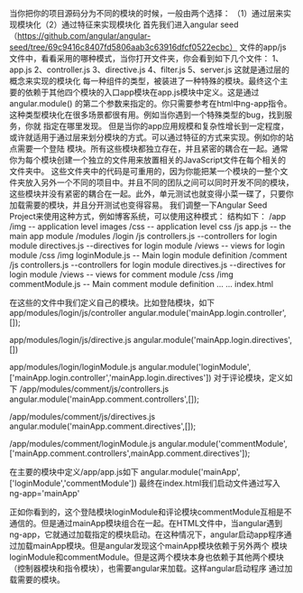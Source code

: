 当你把你的项目源码分为不同的模块的时候，一般由两个选择：
（1）通过层来实现模块化（2）通过特征来实现模块化
首先我们进入angular seed（https://github.com/angular/angular-seed/tree/69c9416c8407fd5806aab3c63916dfcf0522ecbc）
文件的app/js文件中，看看采用的哪种模式，当你打开文件夹，你会看到如下几个文件：
1、app.js 
2、controller.js
3、directive.js
4、filter.js
5、server.js
这就是通过层的概念来实现的模块化
每一种组件的类型，被装进了一种特殊的模块。最终这个主要的依赖于其他四个模块的入口app模块在app.js模块中定义。这是通过angular.module()
的第二个参数来指定的。你只需要参考在html中ng-app指令。这种类型模块化在很多场景都很有用。例如当你遇到一个特殊类型的bug，找到服务，你就
指定在哪里发现。
但是当你的app应用规模和复杂性增长到一定程度，或许就适用于通过层来划分模块的方式。可以通过特征的方式来实现。例如你的站点需要一个登陆
模块。所有这些模块都独立存在，并且紧密的耦合在一起。通常你为每个模块创建一个独立的文件用来放置相关的JavaScript文件在每个相关的文件夹中。
这些文件夹中的代码是可重用的，因为你能把某一个模块的一整个文件夹放入另外一个不同的项目中。并且不同的团队之间可以同时开发不同的模块，
这些模块并没有紧密的耦合在一起。此外，单元测试也就变得小菜一碟了，只要你加载需要的模块，并且分开测试也变得容易。
我们调整一下Angular Seed Project来使用这种方式，例如博客系统，可以使用这种模式：
结构如下：
/app
/img -- application level images
/css -- application level css
/js
    app.js -- the main app module
/modules
/login
/js
    controllers.js --controllers for login module
    directives.js --directives for login module
/views -- views for login module
/css
/img
    loginModule.js -- Main login module definition
/comment
/js
    controllers.js --controllers for login module
    directives.js --directives for login module
/views -- views for comment module
/css
/img
    commentModule.js -- Main comment module definition
    ...
    ...
index.html

在这些的文件中我们定义自己的模块。比如登陆模块，如下
app/modules/login/js/controller
angular.module('mainApp.login.controller',[]);

app/modules/login/js/directive.js
angular.module('mainApp.login.directives',[])

app/modules/login/loginModule.js
angular.module('loginModule',['mainApp.login.controller','mainApp.login.directives'])
对于评论模块，定义如下
/app/modules/comment/js/controllers.js
angular.module('mainApp.comment.controllers',[]);

/app/modules/comment/js/directives.js
angular.module('mainApp.comment.directives',[]);

/app/modules/comment/loginModule.js
angular.module('commentModule',['mainApp.comment.controllers',mainApp.comment.directives']);

在主要的模块中定义/app/app.js如下
angular.module('mainApp',['loginModule','commentModule'])
最终在index.html我们启动文件通过写入
ng-app='mainApp'

正如你看到的，这个登陆模块loginModule和评论模块commentModule互相是不通信的。但是通过mainApp模块组合在一起。在HTML文件中，当angular遇到
ng-app，它就通过加载指定的模块启动。在这种情况下，angular启动app程序通过加载mainApp模块。但是angular发现这个mainApp模块依赖于另外两个
模块loginModule和commentModule。但是这两个模块本身也依赖于其他两个模块（控制器模块和指令模块），也需要angular来加载。这样angular启动程序
通过加载需要的模块。






